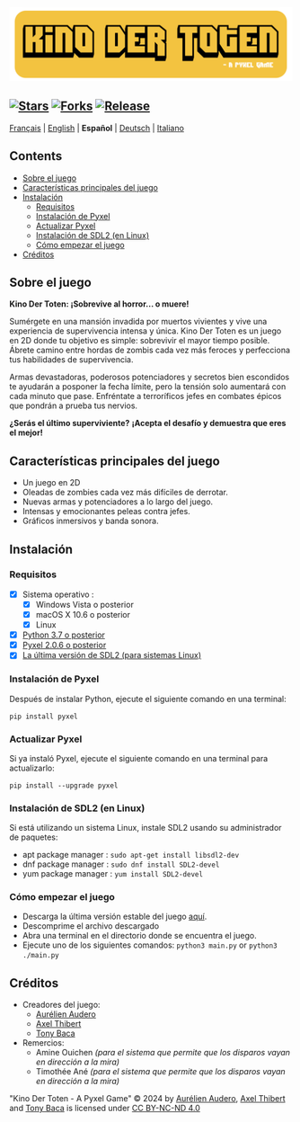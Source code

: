 <img src="Images/Readme-Title.png" width="525vw">

[![Stars](https://img.shields.io/github/stars/AurelienAudero/KinoDerToten-Projet-Pyxel?label=Stars)](https://github.com/AurelienAudero/KinoDerToten-Projet-Pyxel/stargazers)
[![Forks](https://img.shields.io/badge/Forks-no%20autorizado%20(ver%20licencia%20para%20m%C3%A1s%20informaci%C3%B3n)-red)](LICENSE)
[![Release](https://img.shields.io/github/v/release/AurelienAudero/KinoDerToten-Projet-Pyxel?label=Download)](https://github.com/AurelienAudero/KinoDerToten-Projet-Pyxel/releases/latest)
-----

[Français](README.md) | [English](README_EN.md) | **Español** | [Deutsch](README_DE.md) | [Italiano](README_IT.md)

## Contents
- [Sobre el juego](#sobre-el-juego)
- [Características principales del juego](#características-principales-del-juego)
- [Instalación](#instalación)
    - [Requisitos](#requisitos)
    - [Instalación de Pyxel](#instalación-de-pyxel)
    - [Actualizar Pyxel](#actualizar-pyxel)
    - [Instalación de SDL2 (en Linux)](#instalación-de-sdl2-en-linux)
    - [Cómo empezar el juego](#cómo-empezar-el-juego)
- [Créditos](#créditos)

## Sobre el juego
**Kino Der Toten: ¡Sobrevive al horror... o muere!**

Sumérgete en una mansión invadida por muertos vivientes y vive una experiencia de supervivencia intensa y única.
Kino Der Toten es un juego en 2D donde tu objetivo es simple: sobrevivir el mayor tiempo posible.
Ábrete camino entre hordas de zombis cada vez más feroces y perfecciona tus habilidades de supervivencia.

Armas devastadoras, poderosos potenciadores y secretos bien escondidos te ayudarán a posponer la fecha límite, pero la tensión solo aumentará con cada minuto que pase. Enfréntate a terroríficos jefes en combates épicos que pondrán a prueba tus nervios.

**¿Serás el último superviviente?**
**¡Acepta el desafío y demuestra que eres el mejor!**

## Características principales del juego
* Un juego en 2D
* Oleadas de zombies cada vez más difíciles de derrotar.
* Nuevas armas y potenciadores a lo largo del juego.
* Intensas y emocionantes peleas contra jefes.
* Gráficos inmersivos y banda sonora.

## Instalación
### Requisitos
- [X] Sistema operativo :
    - [X] Windows Vista o posterior
    - [X] macOS X 10.6 o posterior
    - [X] Linux
- [X] [Python 3.7 o posterior](https://www.python.org/downloads/)
- [X] [Pyxel 2.0.6 o posterior](#instalación-de-pyxel)
- [X] [La última versión de SDL2 (para sistemas Linux)](#instalación-de-sdl2-en-linux)

### Instalación de Pyxel
Después de instalar Python, ejecute el siguiente comando en una terminal:
```
pip install pyxel
```

### Actualizar Pyxel
Si ya instaló Pyxel, ejecute el siguiente comando en una terminal para actualizarlo:
```
pip install --upgrade pyxel
```

### Instalación de SDL2 (en Linux)
Si está utilizando un sistema Linux, instale SDL2 usando su administrador de paquetes:
- apt package manager : `sudo apt-get install libsdl2-dev`  
- dnf package manager : `sudo dnf install SDL2-devel`  
- yum package manager : `yum install SDL2-devel`

### Cómo empezar el juego
- Descarga la última versión estable del juego [aquí](https://github.com/AurelienAudero/KinoDerToten-Projet-Pyxel/releases/latest).
- Descomprime el archivo descargado
- Abra una terminal en el directorio donde se encuentra el juego.
- Ejecute uno de los siguientes comandos: `python3 main.py` or `python3 ./main.py`

## Créditos
- Creadores del juego:
    - [Aurélien Audero](https://github.com/AurelienAudero)
    - [Axel Thibert](https://github.com/Oxwerth)
    - [Tony Baca](https://github.com/Thidokachi)
- Remercios:
    - Amine Ouichen *(para el sistema que permite que los disparos vayan en dirección a la mira)*
    - Timothée Ané *(para el sistema que permite que los disparos vayan en dirección a la mira)*

"Kino Der Toten - A Pyxel Game" © 2024 by [Aurélien Audero](https://github.com/AurelienAudero), [Axel Thibert](https://github.com/Oxwerth) and [Tony Baca](https://github.com/Thidokachi) is licensed under [CC BY-NC-ND 4.0](https://github.com/AurelienAudero/KinoDerToten-Projet-Pyxel/blob/main/LICENSE)
